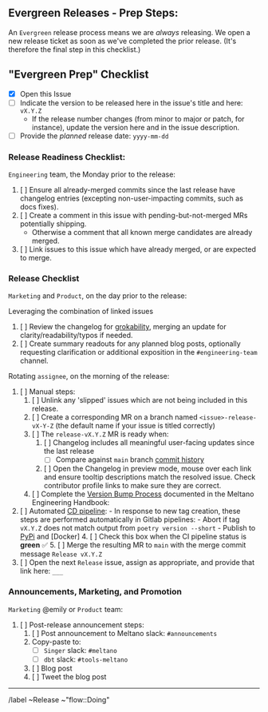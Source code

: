 [//]: # (NOTE: This Release template is for Admin-Use only. If you've reached this template in error, please select another template from the list.)

## Evergreen Releases - Prep Steps:

An `Evergreen` release process means we are _always_ releasing. We open a new release ticket as soon as we've completed the prior release. (It's therefore the final step in this checklist.)

## "Evergreen Prep" Checklist

- [x] Open this Issue
- [ ] Indicate the version to be released here in the issue's title and here: `vX.Y.Z`
    - If the release number changes (from minor to major or patch, for instance), update the version here and in the issue description.
- [ ] Provide the _planned_ release date: `yyyy-mm-dd` 

### Release Readiness Checklist:

`Engineering` team, the Monday prior to the release:

1. [ ] Ensure all already-merged commits since the last release have changelog entries (excepting non-user-impacting commits, such as docs fixes).
2. [ ] Create a comment in this issue with pending-but-not-merged MRs potentially shipping.
    - Otherwise a comment that all known merge candidates are already merged.
3. [ ] Link issues to this issue which have already merged, or are expected to merge.

### Release Checklist

`Marketing` and `Product`, on the day prior to the release:

Leveraging the combination of linked issues

1. [ ] Review the changelog for [grokability](https://en.wikipedia.org/wiki/Grok), merging an update for clarity/readability/typos if needed.
2. [ ] Create summary readouts for any planned blog posts, optionally requesting clarification or additional exposition in the `#engineering-team` channel.

Rotating `assignee`, on the morning of the release:

1. [ ] Manual steps:
    1. [ ] Unlink any 'slipped' issues which are not being included in this release.
    2. [ ] Create a corresponding MR on a branch named `<issue>-release-vX-Y-Z` (the default name if your issue is titled correctly)
    3. [ ] The `release-vX.Y.Z` MR is ready when:
        1. [ ] Changelog includes all meaningful user-facing updates since the last release
            - [ ] Compare against `main` branch [commit history](https://gitlab.com/meltano/meltano/-/commits/main)
        2. [ ] Open the Changelog in preview mode, mouse over each link and ensure tooltip descriptions match the resolved issue. Check contributor profile links to make sure they are correct.
    4. [ ] Complete the [Version Bump Process](https://meltano.com/handbook/engineering/#meltano-version-bump-process) documented in the Meltano Engineering Handbook:
2. [ ] Automated [CD pipeline](https://gitlab.com/meltano/meltano/-/pipelines?scope=tags):
       - In response to new tag creation, these steps are performed automatically in Gitlab pipelines:
           - Abort if tag `vX.Y.Z` does not match output from `poetry version --short`
           - Publish to [PyPi](https://pypi.org/project/meltano/#history) and [Docker]
    4. [ ] Check this box when the CI pipeline status is **green** :white_check_mark:
    5. [ ] Merge the resulting MR to `main` with the merge commit message `Release vX.Y.Z`
3. [ ] Open the next `Release` issue, assign as appropriate, and provide that link here: `___`

### Announcements, Marketing, and Promotion

`Marketing` @emily or `Product` team:

1. [ ] Post-release announcement steps:
    1. [ ] Post announcement to Meltano slack: `#announcements`
    3. Copy-paste to:
       - [ ] `Singer` slack: `#meltano`
       - [ ] `dbt` slack: `#tools-meltano`
    4. [ ] Blog post
    5. [ ] Tweet the blog post

----------------

/label ~Release ~"flow::Doing"
